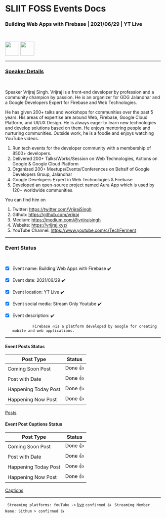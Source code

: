 # SLIIT FOSS Events Docs

### Building Web Apps with Firebase | 2021/06/29 | YT Live

<br>

<img src='https://firebase.google.com/images/brand-guidelines/logo-logomark.png' height='45'> <img src='https://avatars.githubusercontent.com/u/10599101?v=4' height='45'>

---

### <u>Speaker Details</u>

<br>

Speaker Vrijraj Singh.
Vrijraj is a front-end developer by profession and a community champion by passion. He is an organizer for GDG Jalandhar and a Google Developers Expert for Firebase and Web Technologies.

He has given 200+ talks and workshops for communities over the past 5 years. His areas of expertise are around Web, Firebase, Google Cloud Platform, and UI/UX Design. He is always eager to learn new technologies and develop solutions based on them. He enjoys mentoring people and nurturing communities. Outside work, he is a foodie and enjoys watching YouTube videos.

1. Run tech events for the developer community with a membership of 8500+ developers.
2. Delivered 200+ Talks/Works/Session on Web Technologies, Actions on Google & Google Cloud Platform
3. Organized 200+ Meetups/Events/Conferences on Behalf of Google Developers Group, Jalandhar
4. Google Developers Expert in Web Technologies & Firebase
5. Developed an open-source project named Aura App which is used by 120+ worldwide communities.

You can find him on

1. Twitter: https://twitter.com/VrijrajSingh
2. Github: https://github.com/vrijraj
3. Medium: https://medium.com/@vrijrajsingh
4. Website: https://vrijraj.xyz/
5. YouTube Channel: https://www.youtube.com/c/TechFerment

---

### Event Status

<br>

- [x] Event name: Building Web Apps with Firebase :heavy_check_mark:
- [x] Event date: 2021/06/29 :heavy_check_mark:
- [x] Event location: YT Live :heavy_check_mark:
- [x] Event social media: Stream Only Youtube :heavy_check_mark:
- [x] Event description: :heavy_check_mark:

               Firebase 🔥is a platform developed by Google for creating mobile and web applications.

---

#### Event Posts Status

| Post Type            | Status  |
| -------------------- | ------- |
| Coming Soon Post     | Done 👍 |
| Post with Date       | Done 👍 |
| Happening Today Post | Done 👍 |
| Happening Now Post   | Done 👍 |

[Posts](https://drive.google.com/drive/u/0/folders/1sr8qNTTrVPqkwbwhJaKwH9RLSQSiled1)

#### Event Post Captions Status

| Post Type            | Status  |
| -------------------- | ------- |
| Coming Soon Post     | Done 👍 |
| Post with Date       | Done 👍 |
| Happening Today Post | Done 👍 |
| Happening Now Post   | Done 👍 |

[Captions](https://drive.google.com/drive/u/0/folders/1SDtG3GMcaCT3MRlyD8XVReAgK3u_7lE2)

---

` Streaming platforms: YouTube ->` [live](https://youtu.be/_clbEtzIpVM) `confirmed 👍`
` Streaming Member Name: Sithum > confirmed 👍`
